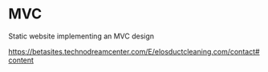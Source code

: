# MVC
Static website implementing an MVC design

https://betasites.technodreamcenter.com/E/elosductcleaning.com/contact#content